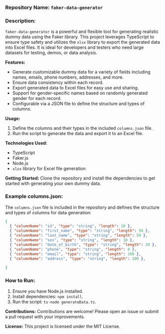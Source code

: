 ### Repository Name: `faker-data-generator`

### Description:

`faker-data-generator` is a powerful and flexible tool for generating realistic dummy data using the Faker library. This project leverages TypeScript to ensure type safety and utilizes the `xlsx` library to export the generated data into Excel files. It is ideal for developers and testers who need large datasets for testing, demos, or data analysis.

**Features:**
- Generate customizable dummy data for a variety of fields including names, emails, phone numbers, addresses, and more.
- Ensure data consistency within each record.
- Export generated data to Excel files for easy use and sharing.
- Support for gender-specific names based on randomly generated gender for each record.
- Configurable via a JSON file to define the structure and types of columns.

**Usage:**
1. Define the columns and their types in the included `columns.json` file.
2. Run the script to generate the data and export it to an Excel file.

**Technologies Used:**
- TypeScript
- Faker.js
- Node.js
- `xlsx` library for Excel file generation

**Getting Started:**
Clone the repository and install the dependencies to get started with generating your own dummy data.

### Example columns.json:

The `columns.json` file is included in the repository and defines the structure and types of columns for data generation:

```json
[
  { "columnName": "id", "type": "string", "length": 10 },
  { "columnName": "first_name", "type": "string", "length": 50 },
  { "columnName": "last_name", "type": "string", "length": 50 },
  { "columnName": "sex", "type": "string", "length": 10 },
  { "columnName": "date_of_birth", "type": "string", "length": 20 },
  { "columnName": "phone", "type": "string", "length": 8 },
  { "columnName": "email", "type": "string", "length": 100 },
  { "columnName": "address", "type": "string", "length": 100 },
  
]
```

### How to Run:
1. Ensure you have Node.js installed.
2. Install dependencies: `npm install`.
3. Run the script: `ts-node generateData.ts`.

**Contributions:**
Contributions are welcome! Please open an issue or submit a pull request with your improvements.

**License:**
This project is licensed under the MIT License.
